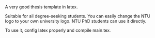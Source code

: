 A very good thesis template in latex. 

Suitable for all degree-seeking students. You can easily change the NTU logo to your own university logo. NTU PhD students can use it directly. 

To use it, config latex properly and compile main.tex. 
